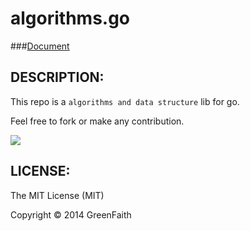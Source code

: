 algorithms.go
============

###[Document](https://github.com/GreenFaith/algorithms.go/wiki)

## DESCRIPTION:

This repo is a `algorithms and data structure` lib for go.   
   
Feel free to fork or make any contribution.
   
   
![](http://media-cache-ec0.pinimg.com/736x/11/09/78/11097867a0e6c772c36285d97d94623b.jpg)   

## LICENSE:

The MIT License (MIT)

Copyright &copy; 2014 GreenFaith








